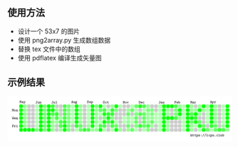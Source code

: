 使用方法
-------------
* 设计一个 53x7 的图片
* 使用 png2array.py 生成数组数据
* 替换 tex 文件中的数组
* 使用 pdflatex 编译生成矢量图

示例结果
-------------
![](sample/matrix.png)
